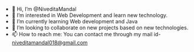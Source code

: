- 👋 Hi, I’m @NiveditaMandal
- 👀 I’m interested in Web Development and learn new technology.
- 🌱 I’m currently learning Web development and Java
- 💞️ I’m looking to collaborate on new projects based on new technologies.
- 📫 How to reach me: You can contact me through my mail id- niveditamandal018@gmail.com

<!---
NiveditaMandal/NiveditaMandal is a ✨ special ✨ repository because its `README.md` (this file) appears on your GitHub profile.
You can click the Preview link to take a look at your changes.
--->
